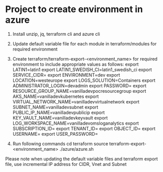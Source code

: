 # Project to create environment in azure

1. Install unzip, jq, terraform cli and azure cli

1. Update default variable file for each module in terraform/modules for required environment

2. Create terraform/terraform-export-<environment_name> for required environment to include appropriate values as follows:
export LATIN1=latin1
export LATIN1_SWEDISH_CI=latin1_swedish_ci
export SERVICE_CIDR=<aks-service-cidr>
export ENVIRONMENT=dev
export LOCATION=westeurope
export LOGS_SOLUTION=Containers
export ADMINISTRATOR_LOGIN=devadmin
export PASSWORD=<mysql-admin-password>
export RESOURCE_GROUP_NAME=vanilladevpocresourcegroup
export AKS_NAME=vanilladevkubernetes
export VIRTUAL_NETWORK_NAME=vanilladevvirtualnetwork
export SUBNET_NAME=vanilladevsubnet
export PUBLIC_IP_NAME=vanilladevpublicip
export KEY_VAULT_NAME=vanilladevkeyvault
export LOG_WORKSPACE_NAME=vanilladevomsloganalytics
export SUBSCRIPTION_ID=<azure-subscription-id>
export TENANT_ID=<azure-tenant-id>
export OBJECT_ID=<azure-object-id>
export USERNAME=<azure-id>
export USER_PASSWORD=<azure-password>

3. Run following commands
cd terraform
source terraform-export-<environment_name>
./azure/azure.sh

Please note when updating the default variable files and terraform export file, use incremental IP address for CIDR, Vnet and Subnet

